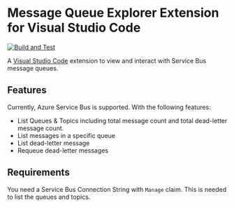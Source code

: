 # Message Queue Explorer Extension for Visual Studio Code

[![Build and Test](https://github.com/Lazzaretti/vscode-message-queue-explorer/actions/workflows/build-test.yml/badge.svg?branch=main)](https://github.com/Lazzaretti/vscode-message-queue-explorer/actions/workflows/build-test.yml)

A [Visual Studio Code](https://code.visualstudio.com/) extension to view and interact with Service Bus message queues.

## Features

Currently, Azure Service Bus is supported. With the following features:

- List Queues & Topics including total message count and total dead-letter message count.
- List messages in a specific queue
- List dead-letter message
- Requeue dead-letter messages

## Requirements

You need a Service Bus Connection String with `Manage` claim.
This is needed to list the queues and topics.
